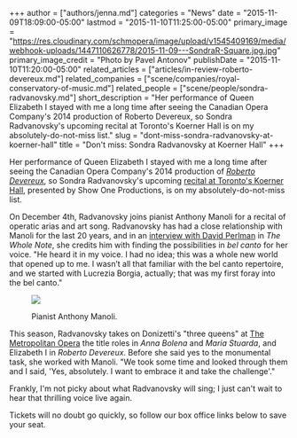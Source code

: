 +++
author = ["authors/jenna.md"]
categories = "News"
date = "2015-11-09T18:09:00-05:00"
lastmod = "2015-11-10T11:25:00-05:00"
primary_image = "https://res.cloudinary.com/schmopera/image/upload/v1545409169/media/webhook-uploads/1447110626778/2015-11-09---SondraR-Square.jpg.jpg"
primary_image_credit = "Photo by Pavel Antonov"
publishDate = "2015-11-10T11:20:00-05:00"
related_articles = ["articles/in-review-roberto-devereux.md"]
related_companies = ["scene/companies/royal-conservatory-of-music.md"]
related_people = ["scene/people/sondra-radvanovsky.md"]
short_description = "Her performance of Queen Elizabeth I stayed with me a long time after seeing the Canadian Opera Company&#039;s 2014 production of Roberto Devereux, so Sondra Radvanovsky&#039;s upcoming recital at Toronto&#039;s Koerner Hall is on my absolutely-do-not-miss list."
slug = "dont-miss-sondra-radvanovsky-at-koerner-hall"
title = "Don&#039;t miss: Sondra Radvanovsky at Koerner Hall"
+++

Her performance of Queen Elizabeth I stayed with me a long time after seeing the Canadian Opera Company's 2014 production of [*Roberto Devereux*](/in-review-roberto-devereux/), so Sondra Radvanovsky's upcoming [recital at Toronto's Koerner Hall](http://performance.rcmusic.ca/event/show-one-productions-presentsbrsondra-radvanovsky-recital), presented by Show One Productions, is on my absolutely-do-not-miss list.

On December 4th, Radvanovsky joins pianist Anthony Manoli for a recital of operatic arias and art song. Radvanovsky has had a close relationship with Manoli for the last 20 years, and in an [interview with David Perlman](http://www.thewholenote.com/index.php/newsroom/musical-life/221-features/25705-sondra-radvanovsky-comes-home) in *The Whole Note*, she credits him with finding the possibilities in *bel canto* for her voice. "He heard it in my voice. I had no idea; this was a whole new world that opened up to me. I wasn’t all that familiar with the bel canto repertoire, and we started with Lucrezia Borgia, actually; that was my first foray into the bel canto." 

<figure data-type="image">

![](https://res.cloudinary.com/schmopera/image/upload/v1545409169/media/webhook-uploads/1447111355758/2015-11-09---Anthony-Manoli.jpg.jpg)
<figcaption>Pianist Anthony Manoli.</figcaption>
</figure>

This season, Radvanovsky takes on Donizetti's "three queens" at [The Metropolitan Opera](/scene/people/metropolitan-opera/) the title roles in *Anna Bolena* and *Maria Stuarda*, and Elizabeth I in *Roberto Devereux*. Before she said yes to the monumental task, she worked with Manoli. "We took some time and looked through them and I said, 'Yes, absolutely. I want to embrace it and take the challenge'."

Frankly, I'm not picky about what Radvanovsky will sing; I just can't wait to hear that thrilling voice live again.

Tickets will no doubt go quickly, so follow our box office links below to save your seat.
